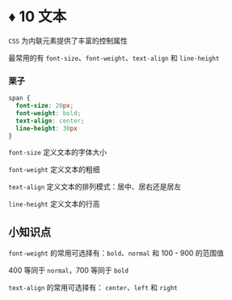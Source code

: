 # ♦️ 10 文本

```CSS``` 为内联元素提供了丰富的控制属性

最常用的有 ```font-size```、```font-weight```、```text-align``` 和 ```line-height```

### 栗子

```css
span {
  font-size: 20px;
  font-weight: bold;
  text-align: center;
  line-height: 30px
}

```

```font-size``` 定义文本的字体大小

```font-weight``` 定义文本的粗细

```text-align``` 定义文本的排列模式：居中、居右还是居左

```line-height``` 定义文本的行高

## 小知识点

```font-weight``` 的常用可选择有：```bold```、```normal``` 和 100 - 900 的范围值

400 等同于 ```normal```，700 等同于 ```bold```

```text-align``` 的常用可选择有： ```center```、```left``` 和 ```right```






